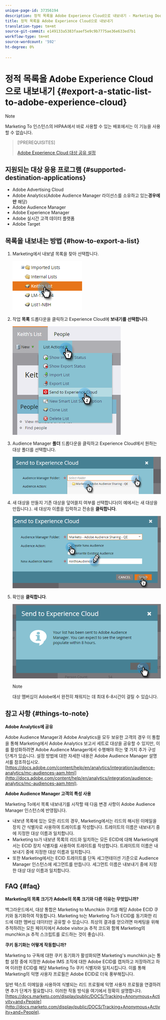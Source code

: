 ```yaml
---
unique-page-id: 37356194
description: 정적 목록을 Adobe Experience Cloud으로 내보내기 - Marketing Docs - 제품 문서
title: 정적 목록을 Adobe Experience Cloud으로 내보내기
translation-type: tm+mt
source-git-commit: e149133a5383faaef5e9c9b7775ae36e633ed7b1
workflow-type: tm+mt
source-wordcount: '592'
ht-degree: 0%

---
```



# 정적 목록을 Adobe Experience Cloud으로 내보내기 {#export-a-static-list-to-adobe-experience-cloud}

>[!NOTE]
>
>Marketing To 인스턴스의 HIPAA에서 바로 사용할 수 있는 배포에서는 이 기능을 사용할 수 없습니다.

>[!PREREQUISITES]
>
>[Adobe Experience Cloud 대상 공유 설정](http://docs.marketo.com/x/D4GMAg)

## 지원되는 대상 응용 프로그램 {#supported-destination-applications}

* Adobe Advertising Cloud
* Adobe Analytics(Adobe Audience Manager 라이선스를 소유하고 있는&#x200B;**경우에만** 해당)
* Adobe Audience Manager
* Adobe Experience Manager
* Adobe 실시간 고객 데이터 플랫폼
* Adobe Target

## 목록을 내보내는 방법 {#how-to-export-a-list}

1. Marketing에서 내보낼 목록을 찾아 선택합니다.

   ![](assets/one.png)

1. 작업 **목록** 드롭다운을 클릭하고 Experience Cloud에 **보내기를 선택합니다**.

   ![](assets/two-1.png)

1. Audience Manager **폴더** 드롭다운을 클릭하고 Experience Cloud에서 원하는 대상 폴더를 선택합니다.

   ![](assets/three-1.png)

1. 새 대상을 만들지 기존 대상을 덮어쓸지 여부를 선택합니다(이 예에서는 새 대상을 만듭니다.). 새 대상자 이름을 입력하고 전송을 **클릭합니다**.

   ![](assets/four.png)

1. 확인을 **클릭합니다**.

   ![](assets/five.png)

   >[!NOTE]
   >
   >대상 멤버십이 Adobe에서 완전히 채워지는 데 최대 6-8시간이 걸릴 수 있습니다.

## 참고 사항 {#things-to-note}

**Adobe Analytics에 공유**

Adobe Audience Manager과 Adobe Analytics을 모두 보유한 고객의 경우 이 통합을 통해 Marketing에서 Adobe Analytics 보고서 세트로 대상을 공유할 수 있지만, 이를 활성화하려면 Adobe Audience Manager에서 수행해야 하는 몇 가지 추가 구성 단계가 있습니다. 설정 방법에 대한 자세한 내용은 Adobe Audience Manager 설명서를 참조하십시오. [https://docs.adobe.com/content/help/en/analytics/integration/audience-analytics/mc-audiences-aam.html](http://docs.adobe.com/content/help/en/analytics/integration/audience-analytics/mc-audiences-aam.html).

**Adobe Audience Manager 고객의 특성 사용**

Marketing To에서 목록 내보내기를 시작할 때 다음 변경 사항이 Adobe Audience Manager 인스턴스에 반영됩니다.

* 내보낸 목록에 있는 모든 리드의 경우, Marketing에서는 리드의 해시된 이메일을 장치 간 식별자로 사용하여 트레이트를 작성합니다. 트레이트의 이름은 내보내기 중에 지정한 대상 이름과 일치합니다.
* Marketing to가 내보낸 목록의 리드와 일치하는 모든 ECID에 대해 Marketing에서는 ECID 장치 식별자를 사용하여 트레이트를 작성합니다. 트레이트의 이름은 내보내기 중에 지정한 대상 이름과 일치합니다.
* 또한 Marketing에서는 ECID 트레이트를 단독 세그먼테이션 기준으로 Audience Manager 인스턴스에 세그먼트를 만듭니다. 세그먼트 이름은 내보내기 중에 지정한 대상 대상 이름과 일치합니다.

## FAQ {#faq}

**Marketing의 목록 크기가 Adobe의 목록 크기와 다른 이유는 무엇입니까?**

백그라운드에서, 대상 통합은 Marketing to Munchkin 쿠키를 해당 Adobe ECID 쿠키와 동기화하여 작동합니다. Marketing to는 Marketing To가 ECID를 동기화한 리드에 대한 멤버십 데이터만 공유할 수 있습니다. 최상의 결과를 얻으려면 마케팅을 위해 추적하려는 모든 페이지에서 Adobe visitor.js 추적 코드와 함께 Marketing의 munchkin.js 추적 스크립트를 로드하는 것이 좋습니다.

**쿠키 동기화는 어떻게 작동합니까?**

Marketing to 구독에 대한 쿠키 동기화가 활성화되면 Marketing&#39;s munchkin.js는 통합 설정 중에 지정한 Adobe IMS 조직에 대한 Adobe ECID를 캡처하고 저장하려고 하며 이러한 ECID를 해당 Marketing To 쿠키 식별자와 일치시킵니다. 이를 통해 Marketing의 익명 사용자 프로필은 Adobe ECID로 더욱 풍부해집니다.

일반 텍스트 이메일을 사용하여 식별되는 리드 프로필에 익명 사용자 프로필을 연결하려면 추가 단계가 필요합니다. 이러한 작동 방식을 여기에서 정확히 설명합니다. [https://docs.marketo.com/display/public/DOCS/Tracking+Anonymous+Activity+and+People](http://docs.marketo.com/display/public/DOCS/Tracking+Anonymous+Activity+and+People).
